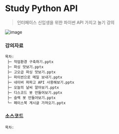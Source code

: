 # Study Python API
> 인터페이스 신입생을 위한 파이썬 API 가지고 놀기 강의

![image](https://user-images.githubusercontent.com/32615702/56342535-3b383f80-61f3-11e9-879d-e4586c376dfc.png)

### 강의자료
    목차:
     ├─ 작업환경 구축하기.pptx
     ├─ 파싱 맛보기.pptx
     ├─ 고오급 파싱 맛보기.pptx
     ├─ 파이썬으로 메일 보내기.pptx
     ├─ 네이버 파파고 API 사용해보기.pptx
     ├─ 오늘의 날씨 알아보기.pptx
     ├─ 디스코드 봇 만들어보기.pptx
     ├─ 슬랙 봇 만들어보기.pptx
     └─ 페이스북 게시글 가져오기.pptx

### 소스코드
    목차:
    
